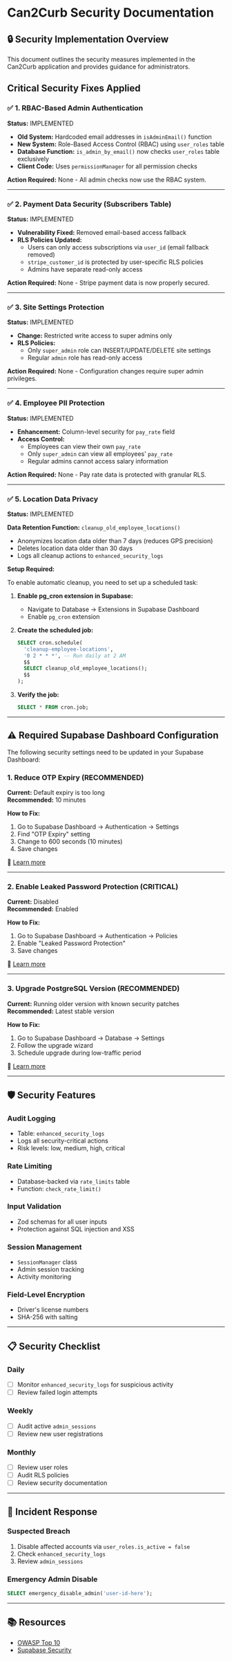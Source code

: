 # Can2Curb Security Documentation

## 🔒 Security Implementation Overview

This document outlines the security measures implemented in the Can2Curb application and provides guidance for administrators.

## Critical Security Fixes Applied

### ✅ 1. RBAC-Based Admin Authentication
**Status:** IMPLEMENTED

- **Old System:** Hardcoded email addresses in `isAdminEmail()` function
- **New System:** Role-Based Access Control (RBAC) using `user_roles` table
- **Database Function:** `is_admin_by_email()` now checks `user_roles` table exclusively
- **Client Code:** Uses `permissionManager` for all permission checks

**Action Required:** None - All admin checks now use the RBAC system.

---

### ✅ 2. Payment Data Security (Subscribers Table)
**Status:** IMPLEMENTED

- **Vulnerability Fixed:** Removed email-based access fallback
- **RLS Policies Updated:**
  - Users can only access subscriptions via `user_id` (email fallback removed)
  - `stripe_customer_id` is protected by user-specific RLS policies
  - Admins have separate read-only access

**Action Required:** None - Stripe payment data is now properly secured.

---

### ✅ 3. Site Settings Protection
**Status:** IMPLEMENTED

- **Change:** Restricted write access to super admins only
- **RLS Policies:**
  - Only `super_admin` role can INSERT/UPDATE/DELETE site settings
  - Regular `admin` role has read-only access

**Action Required:** None - Configuration changes require super admin privileges.

---

### ✅ 4. Employee PII Protection
**Status:** IMPLEMENTED

- **Enhancement:** Column-level security for `pay_rate` field
- **Access Control:**
  - Employees can view their own `pay_rate`
  - Only `super_admin` can view all employees' `pay_rate`
  - Regular admins cannot access salary information

**Action Required:** None - Pay rate data is protected with granular RLS.

---

### ✅ 5. Location Data Privacy
**Status:** IMPLEMENTED

**Data Retention Function:** `cleanup_old_employee_locations()`
- Anonymizes location data older than 7 days (reduces GPS precision)
- Deletes location data older than 30 days
- Logs all cleanup actions to `enhanced_security_logs`

**Setup Required:**

To enable automatic cleanup, you need to set up a scheduled task:

1. **Enable pg_cron extension in Supabase:**
   - Navigate to Database → Extensions in Supabase Dashboard
   - Enable `pg_cron` extension

2. **Create the scheduled job:**
   ```sql
   SELECT cron.schedule(
     'cleanup-employee-locations',
     '0 2 * * *', -- Run daily at 2 AM
     $$
     SELECT cleanup_old_employee_locations();
     $$
   );
   ```

3. **Verify the job:**
   ```sql
   SELECT * FROM cron.job;
   ```

---

## ⚠️ Required Supabase Dashboard Configuration

The following security settings need to be updated in your Supabase Dashboard:

### 1. Reduce OTP Expiry (RECOMMENDED)
**Current:** Default expiry is too long  
**Recommended:** 10 minutes

**How to Fix:**
1. Go to Supabase Dashboard → Authentication → Settings
2. Find "OTP Expiry" setting
3. Change to 600 seconds (10 minutes)
4. Save changes

📖 [Learn more](https://supabase.com/docs/guides/platform/going-into-prod#security)

---

### 2. Enable Leaked Password Protection (CRITICAL)
**Current:** Disabled  
**Recommended:** Enabled

**How to Fix:**
1. Go to Supabase Dashboard → Authentication → Policies
2. Enable "Leaked Password Protection"
3. Save changes

📖 [Learn more](https://supabase.com/docs/guides/auth/password-security#password-strength-and-leaked-password-protection)

---

### 3. Upgrade PostgreSQL Version (RECOMMENDED)
**Current:** Running older version with known security patches  
**Recommended:** Latest stable version

**How to Fix:**
1. Go to Supabase Dashboard → Database → Settings
2. Follow the upgrade wizard
3. Schedule upgrade during low-traffic period

📖 [Learn more](https://supabase.com/docs/guides/platform/upgrading)

---

## 🛡️ Security Features

### Audit Logging
- Table: `enhanced_security_logs`
- Logs all security-critical actions
- Risk levels: low, medium, high, critical

### Rate Limiting
- Database-backed via `rate_limits` table
- Function: `check_rate_limit()`

### Input Validation
- Zod schemas for all user inputs
- Protection against SQL injection and XSS

### Session Management
- `SessionManager` class
- Admin session tracking
- Activity monitoring

### Field-Level Encryption
- Driver's license numbers
- SHA-256 with salting

---

## 📋 Security Checklist

### Daily
- [ ] Monitor `enhanced_security_logs` for suspicious activity
- [ ] Review failed login attempts

### Weekly
- [ ] Audit active `admin_sessions`
- [ ] Review new user registrations

### Monthly
- [ ] Review user roles
- [ ] Audit RLS policies
- [ ] Review security documentation

---

## 🚨 Incident Response

### Suspected Breach
1. Disable affected accounts via `user_roles.is_active = false`
2. Check `enhanced_security_logs`
3. Review `admin_sessions`

### Emergency Admin Disable
```sql
SELECT emergency_disable_admin('user-id-here');
```

---

## 📚 Resources

- [OWASP Top 10](https://owasp.org/www-project-top-ten/)
- [Supabase Security](https://supabase.com/docs/guides/platform/going-into-prod)
